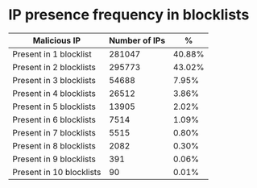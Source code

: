 # IP presence frequency in blocklists
| Malicious IP | Number of IPs | % |
|----|----|----|
| Present in 1 blocklist | 281047 | 40.88% |
| Present in 2 blocklists | 295773 | 43.02% |
| Present in 3 blocklists | 54688 | 7.95% |
| Present in 4 blocklists | 26512 | 3.86% |
| Present in 5 blocklists | 13905 | 2.02% |
| Present in 6 blocklists | 7514 | 1.09% |
| Present in 7 blocklists | 5515 | 0.80% |
| Present in 8 blocklists | 2082 | 0.30% |
| Present in 9 blocklists | 391 | 0.06% |
| Present in 10 blocklists | 90 | 0.01% |
